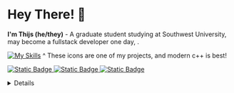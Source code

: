 # Hey There! 👋
**I'm Thijs (he/they)** - A graduate student studying at Southwest University, may become a fullstack developer one day, . 

[![My Skills](https://skillicons.dev/icons?i=cpp,ts,tensorflow,linux,vite,tauri,blender)](https://skillicons.dev) 
^ These icons are one of my projects, and modern c++ is best!


<a href="#">![Static Badge](https://img.shields.io/badge/Blog?logo=blogger&link=https://blog.sullivanzeng.top/)
<a href="#">![Static Badge](https://img.shields.io/badge/Bilibili?logo=blogger&link=https://space.bilibili.com/275981304)
<a href="#">![Static Badge](https://img.shields.io/badge/Website-博客-blue&logo=blogger)

<details>
  <summary>Github Stats ⚡</summary>
  
  <a href="#">![Github stats](https://github-readme-stats.vercel.app/api?username=tandpfun&theme=blueberry&count_private=true&hide_border=true&line_height=20)</a>
  <a href="#">![Top Langs](https://github-readme-stats.vercel.app/api/top-langs/?username=tandpfun&layout=compact&theme=blueberry&count_private=true&hide_border=true)</a>
</details>



